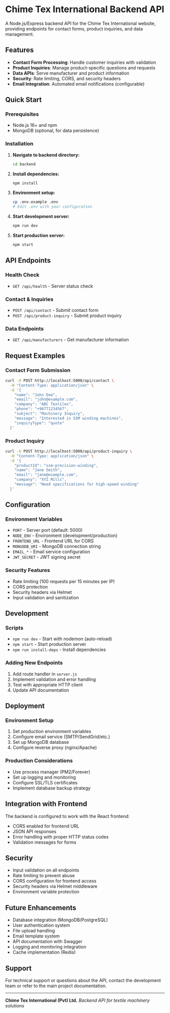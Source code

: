 # Chime Tex International Backend API

A Node.js/Express backend API for the Chime Tex International website, providing endpoints for contact forms, product inquiries, and data management.

## Features

- **Contact Form Processing**: Handle customer inquiries with validation
- **Product Inquiries**: Manage product-specific questions and requests
- **Data APIs**: Serve manufacturer and product information
- **Security**: Rate limiting, CORS, and security headers
- **Email Integration**: Automated email notifications (configurable)

## Quick Start

### Prerequisites
- Node.js 16+ and npm
- MongoDB (optional, for data persistence)

### Installation

1. **Navigate to backend directory:**
   ```bash
   cd backend
   ```

2. **Install dependencies:**
   ```bash
   npm install
   ```

3. **Environment setup:**
   ```bash
   cp .env.example .env
   # Edit .env with your configuration
   ```

4. **Start development server:**
   ```bash
   npm run dev
   ```

5. **Start production server:**
   ```bash
   npm start
   ```

## API Endpoints

### Health Check
- `GET /api/health` - Server status check

### Contact & Inquiries
- `POST /api/contact` - Submit contact form
- `POST /api/product-inquiry` - Submit product inquiry

### Data Endpoints
- `GET /api/manufacturers` - Get manufacturer information

## Request Examples

### Contact Form Submission
```bash
curl -X POST http://localhost:5000/api/contact \
  -H "Content-Type: application/json" \
  -d '{
    "name": "John Doe",
    "email": "john@example.com",
    "company": "ABC Textiles",
    "phone": "+94771234567",
    "subject": "Machinery Inquiry",
    "message": "Interested in SSM winding machines",
    "inquiryType": "quote"
  }'
```

### Product Inquiry
```bash
curl -X POST http://localhost:5000/api/product-inquiry \
  -H "Content-Type: application/json" \
  -d '{
    "productId": "ssm-precision-winding",
    "name": "Jane Smith",
    "email": "jane@example.com",
    "company": "XYZ Mills",
    "message": "Need specifications for high-speed winding"
  }'
```

## Configuration

### Environment Variables
- `PORT` - Server port (default: 5000)
- `NODE_ENV` - Environment (development/production)
- `FRONTEND_URL` - Frontend URL for CORS
- `MONGODB_URI` - MongoDB connection string
- `EMAIL_*` - Email service configuration
- `JWT_SECRET` - JWT signing secret

### Security Features
- Rate limiting (100 requests per 15 minutes per IP)
- CORS protection
- Security headers via Helmet
- Input validation and sanitization

## Development

### Scripts
- `npm run dev` - Start with nodemon (auto-reload)
- `npm start` - Start production server
- `npm run install-deps` - Install dependencies

### Adding New Endpoints
1. Add route handler in `server.js`
2. Implement validation and error handling
3. Test with appropriate HTTP client
4. Update API documentation

## Deployment

### Environment Setup
1. Set production environment variables
2. Configure email service (SMTP/SendGrid/etc.)
3. Set up MongoDB database
4. Configure reverse proxy (nginx/Apache)

### Production Considerations
- Use process manager (PM2/Forever)
- Set up logging and monitoring
- Configure SSL/TLS certificates
- Implement database backup strategy

## Integration with Frontend

The backend is configured to work with the React frontend:
- CORS enabled for frontend URL
- JSON API responses
- Error handling with proper HTTP status codes
- Validation messages for forms

## Security

- Input validation on all endpoints
- Rate limiting to prevent abuse
- CORS configuration for frontend access
- Security headers via Helmet middleware
- Environment variable protection

## Future Enhancements

- Database integration (MongoDB/PostgreSQL)
- User authentication system
- File upload handling
- Email template system
- API documentation with Swagger
- Logging and monitoring integration
- Cache implementation (Redis)

## Support

For technical support or questions about the API, contact the development team or refer to the main project documentation.

---

**Chime Tex International (Pvt) Ltd.**
*Backend API for textile machinery solutions*
